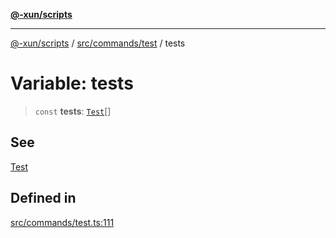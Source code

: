 [**@-xun/scripts**](../../../../README.md)

***

[@-xun/scripts](../../../../README.md) / [src/commands/test](../README.md) / tests

# Variable: tests

> `const` **tests**: [`Test`](../enumerations/Test.md)[]

## See

[Test](../enumerations/Test.md)

## Defined in

[src/commands/test.ts:111](https://github.com/Xunnamius/xscripts/blob/395ccb9751d5eb5067af3fe099bacae7d9b7a116/src/commands/test.ts#L111)
